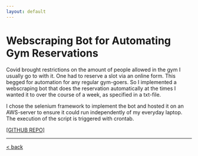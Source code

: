 ```yaml
---
layout: default
---
```


# Webscraping Bot for Automating Gym Reservations

Covid brought restrictions on the amount of people allowed in the gym I usually go to with it. One had to reserve a slot via an online form. This begged for automation for any regular gym-goers. So I implemented a webscraping bot that does the reservation automatically at the times I wanted it to over the course of a week, as specified in a txt-file.

I chose the selenium framework to implement the bot and hosted it on an AWS-server to ensure it could run independently of my everyday laptop. The execution of the script is triggered with crontab.

[[GITHUB REPO]](https://github.com/vbjan/ASVZ_bot)

___

[< back](../index.html)
